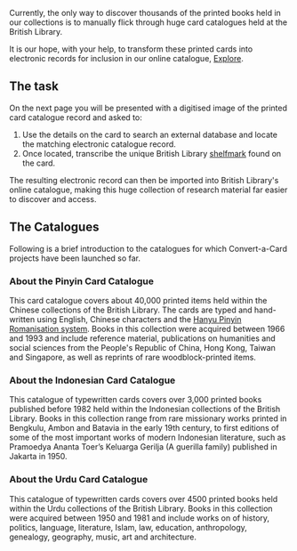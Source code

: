 Currently, the only way to discover thousands of the printed books held in our
collections is to manually flick through huge card catalogues held at the
British Library.

It is our hope, with your help, to transform these printed cards into
electronic records for inclusion in our online catalogue,
[Explore](http://explore.bl.uk/).


## The task

On the next page you will be presented with a digitised image of the printed
card catalogue record and asked to:

1. Use the details on the card to search an external database and locate the
matching electronic catalogue record.
2. Once located, transcribe the unique British Library
[shelfmark](http://www.oxforddictionaries.com/definition/english/shelf-mark)
found on the card.

The resulting electronic record can then be imported into British Library's
online catalogue, making this huge collection of research material far easier
to discover and access.


## The Catalogues

Following is a brief introduction to the catalogues for which Convert-a-Card
projects have been launched so far.


### About the Pinyin Card Catalogue

This card catalogue covers about 40,000 printed items held within the Chinese
collections of the British Library. The cards are typed and hand-written using
English, Chinese characters and the
[Hanyu Pinyin Romanisation system](http://en.wikipedia.org/wiki/Pinyin). Books
in this collection were acquired between 1966 and 1993 and include reference
material, publications on humanities and social sciences from the People's
Republic of China, Hong Kong, Taiwan and Singapore, as well as reprints of rare
woodblock-printed items.


### About the Indonesian Card Catalogue

This catalogue of typewritten cards covers over 3,000 printed books published
before 1982 held within the Indonesian collections of the British Library.
Books in this collection range from rare missionary works printed in Bengkulu,
Ambon and Batavia in the early 19th century, to first editions of some of the
most important works of modern Indonesian literature, such as Pramoedya Ananta
Toer’s Keluarga Gerilja (A guerilla family) published in Jakarta in 1950.



### About the Urdu Card Catalogue

This catalogue of typewritten cards covers over 4500 printed books held within
the Urdu collections of the British Library. Books in this collection were
acquired between  1950 and 1981 and include works on of history, politics,
language, literature, Islam, law, education, anthropology, genealogy,
geography, music, art and architecture.